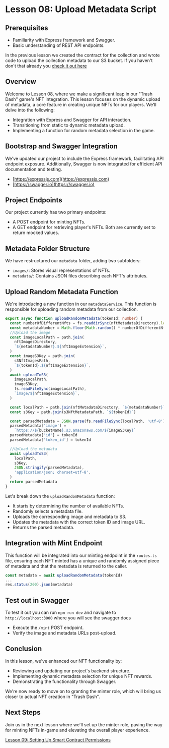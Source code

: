 # Lesson 08: Upload Metadata Script

## Prerequisites
- Familiarity with Express framework and Swagger.
- Basic understanding of REST API endpoints.

In the previous lesson we created the contract for the collection and wrote code to upload the collection metadata to our S3 bucket. If you haven't don't that already you [check it out here](../07-Upload-Initial-Metadata-&-Create-Smart-Contract/README.md)

## Overview
Welcome to Lesson 08, where we make a significant leap in our "Trash Dash" game's NFT integration. This lesson focuses on the dynamic upload of metadata, a core feature in creating unique NFTs for our players. We'll delve into the following:

- Integration with Express and Swagger for API interaction.
- Transitioning from static to dynamic metadata upload.
- Implementing a function for random metadata selection in the game.

## Bootstrap and Swagger Integration
We've updated our project to include the Express framework, facilitating API endpoint exposure. Additionally, Swagger is now integrated for efficient API documentation and testing.

- [https://expressjs.com](https://expressjs.com)
- [https://swagger.io](https://swagger.io)

## Project Endpoints
Our project currently has two primary endpoints:
- A POST endpoint for minting NFTs.
- A GET endpoint for retrieving player's NFTs.
Both are currently set to return mocked values.

## Metadata Folder Structure
We have restructured our `metadata` folder, adding two subfolders:
- `images/`: Stores visual representations of NFTs.
- `metadata/`: Contains JSON files describing each NFT's attributes.

## Upload Random Metadata Function
We're introducing a new function in our `metadataService`. This function is responsible for uploading random metadata from our collection.

```typescript
export async function uploadRandomMetadata(tokenId: number) {
  const numberOfDifferentNfts = fs.readdirSync(nftMetadataDirectory).length
  const metadataNumber = Math.floor(Math.random() * numberOfDifferentNfts) + 1
  //Upload the image
  const imageLocalPath = path.join(
    nftImagesDirectory,
    `${metadataNumber}.${nftImageExtension}`,
  )
  const imageS3Key = path.join(
    s3NftImagesPath,
    `${tokenId}.${nftImageExtension}`,
  )
  await uploadToS3(
    imageLocalPath,
    imageS3Key,
    fs.readFileSync(imageLocalPath),
    `image/${nftImageExtension}`,
  )

  const localPath = path.join(nftMetadataDirectory, `${metadataNumber}`)
  const s3Key = path.join(s3NftMetadataPath, `${tokenId}`)

  const parsedMetadata = JSON.parse(fs.readFileSync(localPath, 'utf-8'))
  parsedMetadata['image'] =
    `https://${bucketName}.s3.amazonaws.com/${imageS3Key}`
  parsedMetadata['id'] = tokenId
  parsedMetadata['token_id'] = tokenId

  //Upload the metadata
  await uploadToS3(
    localPath,
    s3Key,
    JSON.stringify(parsedMetadata),
    'application/json; charset=utf-8',
  )
  return parsedMetadata
}
```

Let's break down the `uploadRandomMetadata` function:
- It starts by determining the number of available NFTs.
- Randomly selects a metadata file.
- Uploads the corresponding image and metadata to S3.
- Updates the metadata with the correct token ID and image URL.
- Returns the parsed metadata.

## Integration with Mint Endpoint
This function will be integrated into our minting endpoint in the `routes.ts` file, ensuring each NFT minted has a unique and randomly assigned piece of metadata and that the metadata is returned to the caller.

```typescript
const metadata = await uploadRandomMetadata(tokenId)
...
res.status(200).json(metadata)
```

## Test out in Swagger
To test it out you can run `npm run dev` and navigate to `http://localhost:3000` where you will see the swagger docs
- Execute the `/mint` POST endpoint.
- Verify the image and metadata URLs post-upload.

## Conclusion
In this lesson, we've enhanced our NFT functionality by:
- Reviewing and updating our project's backend structure.
- Implementing dynamic metadata selection for unique NFT rewards.
- Demonstrating the functionality through Swagger.

We're now ready to move on to granting the minter role, which will bring us closer to actual NFT creation in "Trash Dash".

## Next Steps
Join us in the next lesson where we'll set up the minter role, paving the way for minting NFTs in-game and elevating the overall player experience.

[Lesson 09: Setting Up Smart Contract Permissions](../09-Setting-Up-Smart-Contract%20Permissions:Granting-the-Minter-Role/README.md)
